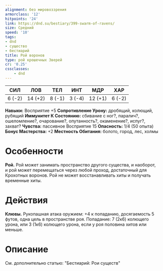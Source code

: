 ```yaml
---
alignment: без мировоззрения
armorclass: '12'
hitpoints: '24'
link: https://dnd.su/bestiary/399-swarm-of-ravens/
size: Средний
speed: '10'
tags:
- dnd
- существо
- бестиарий
title: Рой воронов
type: рой крошечных Зверей
cr: '0.25'
cssclasses:
    - dnd
---
```



| СИЛ | ЛОВ | ТЕЛ | ИНТ | МДР | ХАР |
|---|---|---|---|---|---|
| 6 (-2) | 14 (+2) | 8 (-1) | 3 (-4) | 12 (+1) | 6 (-2) |
**Навыки:** Восприятие +5
**Сопротивление Урону:** дробящий, колющий, рубящий
**Иммунитет К Состоянию:** сбивание с ног?, паралич?, ошеломление?, очарование?, опутанность?, окаменение?, испуг?, захват?
**Чувства:** пассивное Восприятие 15
**Опасность:** 1/4 (50 опыта)
**Бонус Мастерства:** +2
**Местность Обитания:** болото, город, лес, холмы


# Особенности
**Рой.** Рой может занимать пространство другого существа, и наоборот, и рой может перемещаться через любой проход, достаточный для Крохотных воронов. Рой не может восстанавливать хиты и получать временные хиты.


# Действия
**Клювы.** Рукопашная атака оружием: +4 к попаданию, досягаемость 5 футов, одна цель в пространстве роя. Попадание: 7 (2к6) колющего урона, или 3 (1к6) колющего урона, если у роя половина хитов или меньше.


# Описание
См. дополнительно статью: "Бестиарий: Рои существ"